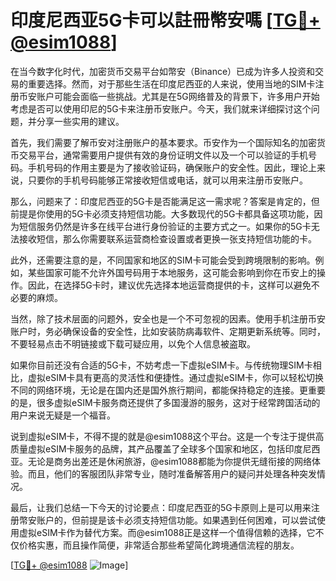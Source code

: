 # 印度尼西亚5G卡可以註冊幣安嗎 [[TG💪+ @esim1088](https://t.me/s/esim1088)]

在当今数字化时代，加密货币交易平台如幣安（Binance）已成为许多人投资和交易的重要选择。然而，对于那些生活在印度尼西亚的人来说，使用当地的SIM卡注册币安账户可能会面临一些挑战。尤其是在5G网络普及的背景下，许多用户开始考虑是否可以使用印尼的5G卡来注册币安账户。今天，我们就来详细探讨这个问题，并分享一些实用的建议。

首先，我们需要了解币安对注册账户的基本要求。币安作为一个国际知名的加密货币交易平台，通常需要用户提供有效的身份证明文件以及一个可以验证的手机号码。手机号码的作用主要是为了接收验证码，确保账户的安全性。因此，理论上来说，只要你的手机号码能够正常接收短信或电话，就可以用来注册币安账户。

那么，问题来了：印度尼西亚的5G卡是否能满足这一需求呢？答案是肯定的，但前提是你使用的5G卡必须支持短信功能。大多数现代的5G卡都具备这项功能，因为短信服务仍然是许多在线平台进行身份验证的主要方式之一。如果你的5G卡无法接收短信，那么你需要联系运营商检查设置或者更换一张支持短信功能的卡。

此外，还需要注意的是，不同国家和地区的SIM卡可能会受到跨境限制的影响。例如，某些国家可能不允许外国号码用于本地服务，这可能会影响到你在币安上的操作。因此，在选择5G卡时，建议优先选择本地运营商提供的卡，这样可以避免不必要的麻烦。

当然，除了技术层面的问题外，安全也是一个不可忽视的因素。使用手机注册币安账户时，务必确保设备的安全性，比如安装防病毒软件、定期更新系统等。同时，不要轻易点击不明链接或下载可疑应用，以免个人信息被盗取。

如果你目前还没有合适的5G卡，不妨考虑一下虚拟eSIM卡。与传统物理SIM卡相比，虚拟eSIM卡具有更高的灵活性和便捷性。通过虚拟eSIM卡，你可以轻松切换不同的网络环境，无论是在国内还是国外旅行期间，都能保持稳定的连接。更重要的是，很多虚拟eSIM卡服务商还提供了多国漫游的服务，这对于经常跨国活动的用户来说无疑是一个福音。

说到虚拟eSIM卡，不得不提的就是@esim1088这个平台。这是一个专注于提供高质量虚拟eSIM卡服务的品牌，其产品覆盖了全球多个国家和地区，包括印度尼西亚。无论是商务出差还是休闲旅游，@esim1088都能为你提供无缝衔接的网络体验。而且，他们的客服团队非常专业，随时准备解答用户的疑问并处理各种突发情况。

最后，让我们总结一下今天的讨论要点：印度尼西亚的5G卡原则上是可以用来注册幣安账户的，但前提是该卡必须支持短信功能。如果遇到任何困难，可以尝试使用虚拟eSIM卡作为替代方案。而@esim1088正是这样一个值得信赖的选择，它不仅价格实惠，而且操作简便，非常适合那些希望简化跨境通信流程的朋友。

[[TG💪+ @esim1088](https://t.me/s/esim1088) ![Image](https://i.postimg.cc/4NQfJmqS/Snipaste-2025-05-13-00-14-12.png)]